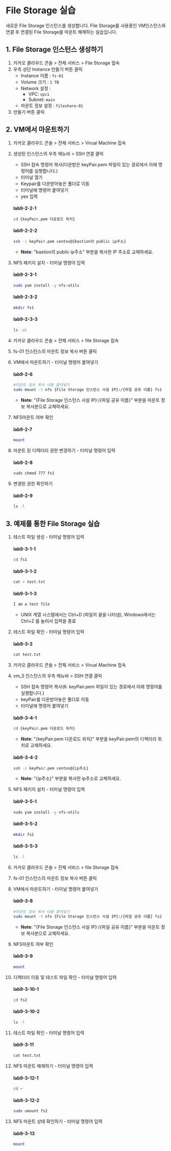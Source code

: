 # File Storage 실습

새로운 File Storage 인스턴스를 생성합니다. File Storage를 사용중인 VM인스턴스와 연결 후 연결된 File Storage를 마운트 해제하는 실습입니다.

## 1. File Storage 인스턴스 생성하기


1. 카카오 클라우드 콘솔 > 전체 서비스 > File Storage 접속
2. 우측 상단 Instance 만들기 버튼 클릭
     - Instance 이름 : `fs-01`
     - Volume 크기 : `1 TB`
     - Network 설정 : 
          - VPC: `vpc1`
          - Subnet: `main`
     - 마운트 정보 설정 : `fileshare-01`
3. 만들기 버튼 클릭

## 2. VM에서 마운트하기


1. 카카오 클라우드 콘솔 > 전체 서비스 > Virual Machine 접속
2. 생성된 인스턴스의 우측 메뉴바 > SSH 연결 클릭
     - SSH 접속 명령어 복사(다운받은 keyPair.pem 파일이 있는 경로에서 아래 명령어를 실행합니다.)
     - 터미널 열기
     - Keypair를 다운받아놓은 폴더로 이동
     - 터미널에 명령어 붙여넣기
     - yes 입력
       
     #### **lab9-2-2-1**
     ```bash
     cd {keyPair.pem 다운로드 위치}
     ```
     
     #### **lab9-2-2-2**
     ```bash
     ssh -i keyPair.pem centos@{bastion의 public ip주소}
     ```
     - **Note**: "bastion의 public ip주소" 부분을 복사한 IP 주소로 교체하세요.

3. NFS 패키지 설치 - 터미널 명령어 입력
       
     #### **lab9-2-3-1**
     ```bash
     sudo yum install -y nfs-utils
     ```
     
     #### **lab9-2-3-2**
     ```bash 
     mkdir fs1
     ```
      
     #### **lab9-2-3-3**
     ```bash
     ls -al
     ```
4. 카카오 클라우드 콘솔 > 전체 서비스 > file Storage 접속
5. fs-01 인스턴스의 마운트 정보 복사 버튼 클릭
6. VM에서 마운트하기 - 터미널 명령어 붙여넣기 
      
     #### **lab9-2-6**
     ```bash
     #마운트 정보 복사 내용 붙여넣기
     sudo mount -t nfs {File Storage 인스턴스 사설 IP}:/{파일 공유 이름} fs1
     ```
     - **Note**: "{File Storage 인스턴스 사설 IP}:/{파일 공유 이름}" 부분을 마운트 정보 복사본으로 교체하세요.
7. NFS마운트 여부 확인 
      
     #### **lab9-2-7**
     ```bash
     mount
     ```
8. 마운트 된 디렉터리 권한 변경하기 - 터미널 명령어 입력 
      
     #### **lab9-2-8**
     ```bash
     sudo chmod 777 fs1
     ```
9. 변경된 권한 확인하기 
      
     #### **lab9-2-9**
     ```bash
     ls -l
     ```

## 3. 예제를 통한 File Storage 실습


1. 테스트 파일 생성 - 터미널 명령어 입력 
      
     #### **lab9-3-1-1**
     ```bash
     cd fs1
     ``` 
      
     #### **lab9-3-1-2**
     ```bash
     cat > test.txt
     ``` 
      
     #### **lab9-3-1-3**
     ```bash
     I am a test file
     ```
     - UNIX 계열 시스템에서는 Ctrl+D (파일의 끝을 나타냄), Windows에서는 Ctrl+Z 를 눌러서 입력을 종료
2. 테스트 파일 확인 - 터미널 명령어 입력 
      
     #### **lab9-3-2**
     ```bash
     cat test.txt
     ```
3. 카카오 클라우드 콘솔 > 전체 서비스 > Virual Machine 접속
4. vm_5 인스턴스의 우측 메뉴바 > SSH 연결 클릭
     - SSH 접속 명령어 복사(6. keyPair.pem 파일이 있는 경로에서 아래 명령어를 실행합니다.)
     - keyPair를 다운받아놓은 폴더로 이동
     - 터미널에 명령어 붙여넣기 
      
     #### **lab9-3-4-1**
     ```bash
     cd {keyPair.pem 다운로드 위치}
     ```
     - **Note**: "{keyPair.pem 다운로드 위치}" 부분을 keyPair.pem의 디렉터리 위치로 교체하세요. 
      
     #### **lab9-3-4-2**
     ```bash
     ssh -i keyPair.pem centos@{ip주소}
     ```
     - **Note**: "{ip주소}" 부분을 복사한 ip주소로 교체하세요.
5. NFS 패키지 설치 - 터미널 명령어 입력 
      
     #### **lab9-3-5-1**
     ```bash
     sudo yum install -y nfs-utils
     ``` 
      
     #### **lab9-3-5-2**
     ```bash 
     mkdir fs2
     ``` 
      
     #### **lab9-3-5-3**
     ```bash
     ls -l
     ```
6. 카카오 클라우드 콘솔 > 전체 서비스 > file Storage 접속
7. fs-01 인스턴스의 마운트 정보 복사 버튼 클릭
8. VM에서 마운트하기 - 터미널 명령어 붙여넣기 
      
     #### **lab9-3-8**
     ```bash
     #마운트 정보 복사 내용 붙여넣기
     sudo mount -t nfs {File Storage 인스턴스 사설 IP}:/{파일 공유 이름} fs2
     ```
     - **Note**: "{File Storage 인스턴스 사설 IP}:/{파일 공유 이름}" 부분을 마운트 정보 복사본으로 교체하세요.
9. NFS마운트 여부 확인 
      
     #### **lab9-3-9**
     ```bash
     mount
     ```
10. 디렉터리 이동 및 테스트 파일 확인 - 터미널 명령어 입력 
      
     #### **lab9-3-10-1**
     ```bash
     cd fs2
     ``` 
      
     #### **lab9-3-10-2**
     ```bash
     ls -l
     ```
11. 테스트 파일 확인 - 터미널 명령어 입력 
      
     #### **lab9-3-11**
     ```bash
     cat test.txt
     ```
12. NFS 마운트 해제하기 - 터미널 명령어 입력 
      
     #### **lab9-3-12-1**
     ```bash
     cd ~
     ``` 
      
     #### **lab9-3-12-2**
     ```bash
     sudo umount fs2
     ```
13. NFS 마운트 상태 확인하기 - 터미널 명령어 입력 
      
     #### **lab9-3-13**
     ```bash
     mount
     ```

